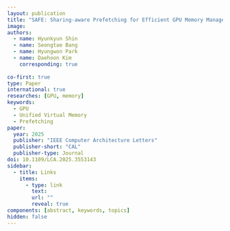 ```yaml
---
layout: publication
title: "SAFE: Sharing-aware Prefetching for Efficient GPU Memory Management with Unified Virtual Memory"
image:
authors:
  - name: Hyunkyun Shin
  - name: Seongtae Bang
  - name: Hyungwon Park
  - name: Daehoon Kim
    corresponding: true
    
co-first: true
type: Paper
international: true
researches: [GPU, memory]
keywords:
  - GPU
  - Unified Virtual Memory
  - Prefetching
paper:
  year: 2025
  publisher: "IEEE Computer Architecture Letters"
  publisher-short: "CAL"
  publisher-type: Journal
doi: 10.1109/LCA.2025.3553143
sidebar:
  - title: Links
    items:
      - type: link
        text: 
        url: ""
        reveal: true
components: [abstract, keywords, topics]
hidden: false
---
```

